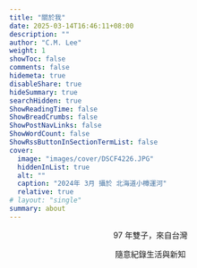 ```yaml
---
title: "關於我"
date: 2025-03-14T16:46:11+08:00
description: ""
author: "C.M. Lee"
weight: 1
showToc: false
comments: false
hidemeta: true
disableShare: true
hideSummary: true
searchHidden: true
ShowReadingTime: false
ShowBreadCrumbs: false
ShowPostNavLinks: false
ShowWordCount: false
ShowRssButtonInSectionTermList: false
cover:
  image: "images/cover/DSCF4226.JPG"
  hiddenInList: true
  alt: ""
  caption: "2024年 3月 攝於 北海道小樽運河"
  relative: true
# layout: "single"
summary: about
---
```


<center>
97 年雙子，來自台灣

隨意紀錄生活與新知
</center>

